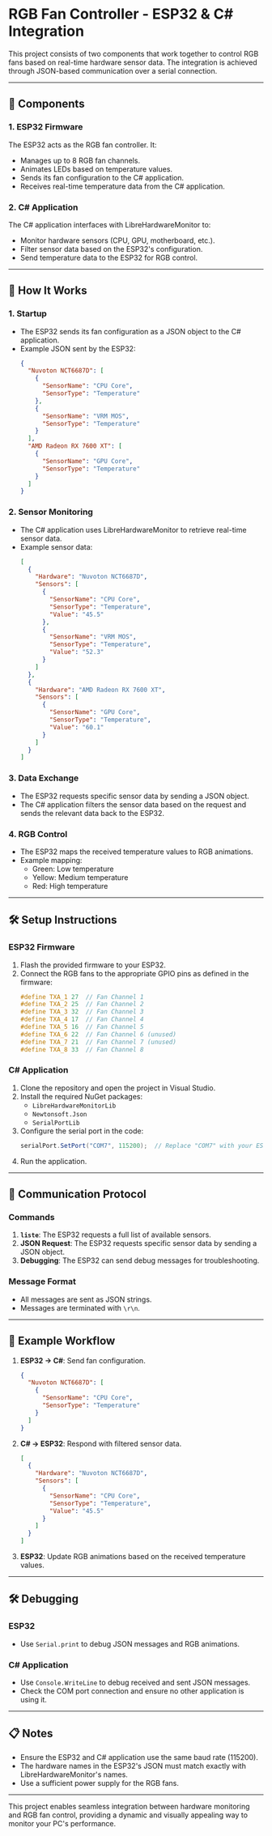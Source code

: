 # RGB Fan Controller - ESP32 & C# Integration

This project consists of two components that work together to control RGB fans based on real-time hardware sensor data. The integration is achieved through JSON-based communication over a serial connection.

---

## 📂 Components

### 1. **ESP32 Firmware**
The ESP32 acts as the RGB fan controller. It:
- Manages up to 8 RGB fan channels.
- Animates LEDs based on temperature values.
- Sends its fan configuration to the C# application.
- Receives real-time temperature data from the C# application.

### 2. **C# Application**
The C# application interfaces with LibreHardwareMonitor to:
- Monitor hardware sensors (CPU, GPU, motherboard, etc.).
- Filter sensor data based on the ESP32's configuration.
- Send temperature data to the ESP32 for RGB control.

---

## 🔄 How It Works

### 1. **Startup**
- The ESP32 sends its fan configuration as a JSON object to the C# application.
- Example JSON sent by the ESP32:
  ```json
  {
    "Nuvoton NCT6687D": [
      {
        "SensorName": "CPU Core",
        "SensorType": "Temperature"
      },
      {
        "SensorName": "VRM MOS",
        "SensorType": "Temperature"
      }
    ],
    "AMD Radeon RX 7600 XT": [
      {
        "SensorName": "GPU Core",
        "SensorType": "Temperature"
      }
    ]
  }
  ```

### 2. **Sensor Monitoring**
- The C# application uses LibreHardwareMonitor to retrieve real-time sensor data.
- Example sensor data:
  ```json
  [
    {
      "Hardware": "Nuvoton NCT6687D",
      "Sensors": [
        {
          "SensorName": "CPU Core",
          "SensorType": "Temperature",
          "Value": "45.5"
        },
        {
          "SensorName": "VRM MOS",
          "SensorType": "Temperature",
          "Value": "52.3"
        }
      ]
    },
    {
      "Hardware": "AMD Radeon RX 7600 XT",
      "Sensors": [
        {
          "SensorName": "GPU Core",
          "SensorType": "Temperature",
          "Value": "60.1"
        }
      ]
    }
  ]
  ```

### 3. **Data Exchange**
- The ESP32 requests specific sensor data by sending a JSON object.
- The C# application filters the sensor data based on the request and sends the relevant data back to the ESP32.

### 4. **RGB Control**
- The ESP32 maps the received temperature values to RGB animations.
- Example mapping:
  - Green: Low temperature
  - Yellow: Medium temperature
  - Red: High temperature

---

## 🛠️ Setup Instructions

### ESP32 Firmware
1. Flash the provided firmware to your ESP32.
2. Connect the RGB fans to the appropriate GPIO pins as defined in the firmware:
   ```cpp
   #define TXA_1 27  // Fan Channel 1
   #define TXA_2 25  // Fan Channel 2
   #define TXA_3 32  // Fan Channel 3
   #define TXA_4 17  // Fan Channel 4
   #define TXA_5 16  // Fan Channel 5
   #define TXA_6 22  // Fan Channel 6 (unused)
   #define TXA_7 21  // Fan Channel 7 (unused)
   #define TXA_8 33  // Fan Channel 8
   ```

### C# Application
1. Clone the repository and open the project in Visual Studio.
2. Install the required NuGet packages:
   - `LibreHardwareMonitorLib`
   - `Newtonsoft.Json`
   - `SerialPortLib`
3. Configure the serial port in the code:
   ```csharp
   serialPort.SetPort("COM7", 115200);  // Replace "COM7" with your ESP32's COM port
   ```
4. Run the application.

---

## 📡 Communication Protocol

### Commands
1. **`liste`**: The ESP32 requests a full list of available sensors.
2. **JSON Request**: The ESP32 requests specific sensor data by sending a JSON object.
3. **Debugging**: The ESP32 can send debug messages for troubleshooting.

### Message Format
- All messages are sent as JSON strings.
- Messages are terminated with `\r\n`.

---

## 🔗 Example Workflow

1. **ESP32 → C#**: Send fan configuration.
   ```json
   {
     "Nuvoton NCT6687D": [
       {
         "SensorName": "CPU Core",
         "SensorType": "Temperature"
       }
     ]
   }
   ```

2. **C# → ESP32**: Respond with filtered sensor data.
   ```json
   [
     {
       "Hardware": "Nuvoton NCT6687D",
       "Sensors": [
         {
           "SensorName": "CPU Core",
           "SensorType": "Temperature",
           "Value": "45.5"
         }
       ]
     }
   ]
   ```

3. **ESP32**: Update RGB animations based on the received temperature values.

---

## 🛠️ Debugging

### ESP32
- Use `Serial.print` to debug JSON messages and RGB animations.

### C# Application
- Use `Console.WriteLine` to debug received and sent JSON messages.
- Check the COM port connection and ensure no other application is using it.

---

## 📋 Notes
- Ensure the ESP32 and C# application use the same baud rate (115200).
- The hardware names in the ESP32's JSON must match exactly with LibreHardwareMonitor's names.
- Use a sufficient power supply for the RGB fans.

---

This project enables seamless integration between hardware monitoring and RGB fan control, providing a dynamic and visually appealing way to monitor your PC's performance.
